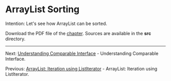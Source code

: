 # ArrayList Sorting

Intention: Let's see how ArrayList can be sorted.

Download the PDF file of the [chapter](chapter_7.pdf). Sources are available in the <b>src</b> directory. 


<hr>

Next: [Understanding Comparable Interface](chapter_8.md "Understanding Comparable Interface") - 
Understanding Comparable Interface.

Previous: [ArrayList: Iteration using ListIterator](chapter_6.md "ArrayList: Iteration using ListIterator") - 
ArrayList: Iteration using ListIterator.